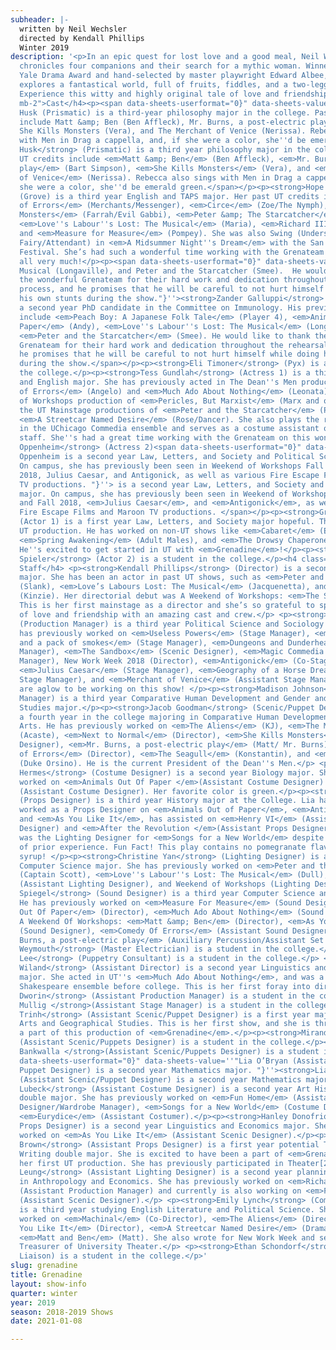 ```yaml
---
subheader: |-
  written by Neil Wechsler
  directed by Kendall Phillips
  Winter 2019
description: '<p>In an epic quest for lost love and a good meal, Neil Wechsler’s Grenadine
  chronicles four companions and their search for a mythic woman. Winner of the 2008
  Yale Drama Award and hand-selected by master playwright Edward Albee, this play
  explores a fantastical world, full of fruits, fiddles, and a two-legged Dachshund.
  Experience this witty and highly original tale of love and friendship.</p> <h4 class="mt-2
  mb-2">Cast</h4><p><span data-sheets-userformat="0}" data-sheets-value="&quot;Rebecca
  Husk (Prismatic) is a third-year philosophy major in the college. Past UT credits
  include Matt &amp; Ben (Ben Affleck), Mr. Burns, a post-electric play (Bart Simpson),
  She Kills Monsters (Vera), and The Merchant of Venice (Nerissa). Rebecca also sings
  with Men in Drag a cappella, and, if she were a color, she''d be emerald green.&quot;}"><strong>Rebecca
  Husk</strong> (Prismatic) is a third year philosophy major in the college. Past
  UT credits include <em>Matt &amp; Ben</em> (Ben Affleck), <em>Mr. Burns, a post-electric
  play</em> (Bart Simpson), <em>She Kills Monsters</em> (Vera), and <em>The Merchant
  of Venice</em> (Nerissa). Rebecca also sings with Men in Drag a cappella, and, if
  she were a color, she''d be emerald green.</span></p><p><strong>Hope Gundlah</strong>
  (Grove) is a third year English and TAPS major. Her past UT credits include <em>Comedy
  of Errors</em> (Merchants/Messenger), <em>Circe</em> (Zoe/The Nymph), <em>She Kills
  Monsters</em> (Farrah/Evil Gabbi), <em>Peter &amp; The Starcatcher</em> (Molly Aster),
  <em>Love''s Labour''s Lost: The Musical</em> (Maria), <em>Richard III </em>(Shadow),
  and <em>Measure for Measure</em> (Pompey). She was also Swing (Understudy for Thorn/Oberon
  Fairy/Attendant) in <em>A Midsummer Night''s Dream</em> with the San Francisco Shakespeare
  Festival. She’s had such a wonderful time working with the Grenateam and loves them
  all very much!</p><p><span data-sheets-userformat="0}" data-sheets-value='' The
  Musical (Longaville), and Peter and the Starcatcher (Smee).  He would like to thank
  the wonderful Grenateam for their hard work and dedication throughout the rehearsal
  process, and he promises that he will be careful to not hurt himself while doing
  his own stunts during the show."}''><strong>Zander Galluppi</strong> (Sconce) is
  a second year PhD candidate in the Committee on Immunology. His previous UT credits
  include <em>Peach Boy: A Japanese Folk Tale</em> (Player 4), <em>Animals Out of
  Paper</em> (Andy), <em>Love''s Labour''s Lost: The Musical</em> (Longaville), and
  <em>Peter and the Starcatcher</em> (Smee). He would like to thank the wonderful
  Grenateam for their hard work and dedication throughout the rehearsal process, and
  he promises that he will be careful to not hurt himself while doing his own stunts
  during the show.</span></p><p><strong>Eli Timoner</strong> (Pyx) is a student in
  the college.</p><p><strong>Tess Gundlah</strong> (Actress 1) is a third year TAPS
  and English major. She has previously acted in The Dean''s Men productions of <em>Comedy
  of Errors</em> (Angelo) and <em>Much Ado About Nothing</em> (Leonata), the Weekend
  of Workshops production of <em>Pericles, But Marxist</em> (Marx and others), and
  the UT Mainstage productions of <em>Peter and the Starcatcher</em> (Prentiss) and
  <em>A Streetcar Named Desire</em> (Rose/Dancer). She also plays the role of Flaminia
  in the UChicago Commedia ensemble and serves as a costume assistant on TAPS tech
  staff. She''s had a great time working with the Grenateam on this wonderful show!</p><p><strong>Aliza
  Oppenheim</strong> (Actress 2)<span data-sheets-userformat="0}" data-sheets-value=''"Aliza
  Oppenheim is a second year Law, Letters, and Society and Political Science major.
  On campus, she has previously been seen in Weekend of Workshops Fall 2017 and Fall
  2018, Julius Caesar, and Antigonick, as well as various Fire Escape Films and Maroon
  TV productions. "}''> is a second year Law, Letters, and Society and Political Science
  major. On campus, she has previously been seen in Weekend of Workshops Fall 2017
  and Fall 2018, <em>Julius Caesar</em>, and <em>Antigonick</em>, as well as various
  Fire Escape Films and Maroon TV productions. </span></p><p><strong>Grey Moszkowski</strong>
  (Actor 1) is a first year Law, Letters, and Society major hopeful. This is his first
  UT production. He has worked on non-UT shows like <em>Cabaret</em> (Ernst Ludwig),
  <em>Spring Awakening</em> (Adult Males), and <em>The Drowsy Chaperone</em> (Aldolpho).
  He''s excited to get started in UT with <em>Grenadine</em>!</p><p><strong>Riley
  Spieler</strong> (Actor 2) is a student in the college.</p><h4 class="mt-2 mb-2">Production
  Staff</h4> <p><strong>Kendall Phillips</strong> (Director) is a second year Biology
  major. She has been an actor in past UT shows, such as <em>Peter and the Starcatcher</em>
  (Slank), <em>Love’s Labours Lost: The Musical</em> (Jacquenetta), and <em>good friday</em>
  (Kinzie). Her directorial debut was A Weekend of Workshops: <em>The Sandbo</em>x.
  This is her first mainstage as a director and she’s so grateful to spread the story
  of love and friendship with an amazing cast and crew.</p> <p><strong>Jess Robinson</strong>
  (Production Manager) is a third year Political Science and Sociology major. She
  has previously worked on <em>Useless Powers</em> (Stage Manager), <em>500 bucks
  and a pack of smokes</em> (Stage Manager), <em>Dungeons and Dunderheads</em> (Stage
  Manager), <em>The Sandbox</em> (Scenic Designer), <em>Magic Commedia Bus</em> (Stage
  Manager), New Work Week 2018 (Director), <em>Antigonick</em> (Co-Stage Manager),
  <em>Julius Caesar</em> (Stage Manager), <em>Geography of a Horse Dreamer</em> (Assistant
  Stage Manager), and <em>Merchant of Venice</em> (Assistant Stage Manager). Her glands
  are aglow to be working on this show! </p><p><strong>Madison Johnson</strong> (Stage
  Manager) is a third year Comparative Human Development and Gender and Sexuality
  Studies major.</p><p><strong>Jacob Goodman</strong> (Scenic/Puppet Designer) is
  a fourth year in the college majoring in Comparative Human Development and Visual
  Arts. He has previously worked on <em>The Aliens</em> (KJ), <em>The Misanthrope</em>
  (Acaste), <em>Next to Normal</em> (Director), <em>She Kills Monsters</em> (Puppet
  Designer), <em>Mr. Burns, a post-electric play</em> (Matt/ Mr. Burns), <em>The Comedy
  of Errors</em> (Director), <em>The Seagull</em> (Konstantin), and <em>Twelfth Night</em>
  (Duke Orsino). He is the current President of the Dean''s Men.</p> <p><strong>Lillian
  Hermes</strong> (Costume Designer) is a second year Biology major. She has previously
  worked on <em>Animals Out Of Paper </em>(Assistant Costume Designer) and <em>Eurydice</em>
  (Assistant Costume Designer). Her favorite color is green.</p><p><strong>Lia Bauer-Goulden</strong>
  (Props Designer) is a third year History major at the College. Lia has previously
  worked as a Props Designer on <em>Animals Out of Paper</em>, <em>Antigonick</em>,
  and <em>As You Like It</em>, has assisted on <em>Henry VI</em> (Assistant Set/Props
  Designer) and <em>After the Revolution </em>(Assistant Props Designer), and strangely
  was the Lighting Designer for <em>Songs for a New World</em> despite a total lack
  of prior experience. Fun Fact! This play contains no pomegranate flavored sugar
  syrup! </p><p><strong>Christine Yan</strong> (Lighting Designer) is a third year
  Computer Science major. She has previously worked on <em>Peter and the Starcatcher</em>
  (Captain Scott), <em>Love''s Labour''s Lost: The Musical</em> (Dull), <em>The Aliens</em>
  (Assistant Lighting Designer), and Weekend of Workshops (Lighting Designer).</p><p><strong>Jacob
  Spiegel</strong> (Sound Designer) is a third year Computer Science and TAPS major.
  He has previously worked on <em>Measure For Measure</em> (Sound Designer), <em>Animals
  Out Of Paper</em> (Director), <em>Much Ado About Nothing</em> (Sound Designer),
  A Weekend Of Workshops: <em>Matt &amp; Ben</em> (Director), <em>As You Like It</em>
  (Sound Designer), <em>Comedy Of Errors</em> (Assistant Sound Designer), and <em>Mr.
  Burns, a post-electric play</em> (Auxiliary Percussion/Assistant Set Designer).</p><p><strong>Abby
  Weymouth</strong> (Master Electrician) is a student in the college.</p><p><strong>Kenjiro
  Lee</strong> (Puppetry Consultant) is a student in the college.</p> <p><strong>Charlie
  Wiland</strong> (Assistant Director) is a second year Linguistics and Philosophy
  major. She acted in UT''s <em>Much Ado About Nothing</em>, and was a member of a
  Shakespeare ensemble before college. This is her first foray into direction.</p><p><strong>Ruthie
  Dworin</strong> (Assistant Production Manager) is a student in the college.</p><p><strong>Clarissa
  Mullig </strong>(Assistant Stage Manager) is a student in the college.</p><p><strong>An
  Trinh</strong> (Assistant Scenic/Puppet Designer) is a first year majoring in Visual
  Arts and Geographical Studies. This is her first show, and she is thrilled to be
  a part of this production of <em>Grenadine</em>.</p><p><strong>Miranda Grisa</strong>
  (Assistant Scenic/Puppets Designer) is a student in the college.</p><p><strong>Afriti
  Bankwalla </strong>(Assistant Scenic/Puppets Designer) is a student in the college.</p><p><span
  data-sheets-userformat="0}" data-sheets-value=''"Lia O’Bryan (Assistant Scenic and
  Puppet Designer) is a second year Mathematics major. "}''><strong>Lia O’Bryan</strong>
  (Assistant Scenic/Puppet Designer) is a second year Mathematics major. </span></p><p><strong>Nina
  Lubeck</strong> (Assistant Costume Designer) is a second year Art History and Math
  double major. She has previously worked on <em>Fun Home</em> (Assistant Costume
  Designer/Wardrobe Manager), <em>Songs for a New World</em> (Costume Designer), and
  <em>Eurydice</em> (Assistant Costumer).</p><p><strong>Hanley Donofrio</strong> (Assistant
  Props Designer) is a second year Linguistics and Economics major. She has previously
  worked on <em>As You Like It</em> (Assistant Scenic Designer).</p><p><strong>Rea
  Brown</strong> (Assistant Props Designer) is a first year potential TAPS and Creative
  Writing double major. She is excited to have been a part of <em>Grenadine</em> for
  her first UT production. She has previously participated in Theater[24] (Writer/Designer).</p><p><strong>Melaina
  Leung</strong> (Assistant Lighting Designer) is a second year planning to major
  in Anthropology and Economics. She has previously worked on <em>Richard III</em>
  (Assistant Production Manager) and currently is also working on <em>Fun Home</em>
  (Assistant Scenic Designer).</p> <p><strong>Emily Lynch</strong> (Committee Liaison)
  is a third year studying English Literature and Political Science. She''s recently
  worked on <em>Machinal</em> (Co-Director), <em>The Aliens</em> (Director), <em>As
  You Like It</em> (Director), <em>A Streetcar Named Desire</em> (Dramaturg), and
  <em>Matt and Ben</em> (Matt). She also wrote for New Work Week and serves as the
  Treasurer of University Theater.</p> <p><strong>Ethan Schondorf</strong> (Tech Staff
  Liaison) is a student in the college.</p>'
slug: grenadine
title: Grenadine
layout: show-info
quarter: winter
year: 2019
season: 2018-2019 Shows
date: 2021-01-08

---
```


